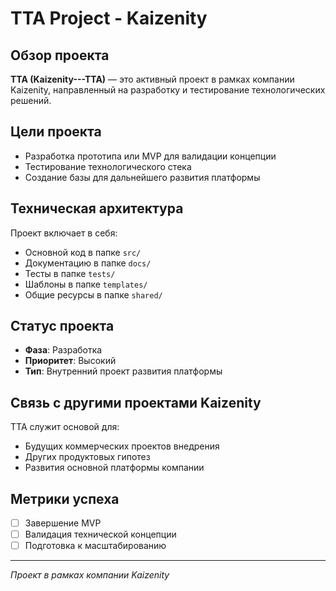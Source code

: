 # TTA Project - Kaizenity

## Обзор проекта

**TTA (Kaizenity---TTA)** — это активный проект в рамках компании Kaizenity, направленный на разработку и тестирование технологических решений.

## Цели проекта

- Разработка прототипа или MVP для валидации концепции
- Тестирование технологического стека
- Создание базы для дальнейшего развития платформы

## Техническая архитектура

Проект включает в себя:
- Основной код в папке `src/`
- Документацию в папке `docs/`
- Тесты в папке `tests/`
- Шаблоны в папке `templates/`
- Общие ресурсы в папке `shared/`

## Статус проекта

- **Фаза**: Разработка
- **Приоритет**: Высокий
- **Тип**: Внутренний проект развития платформы

## Связь с другими проектами Kaizenity

TTA служит основой для:
- Будущих коммерческих проектов внедрения
- Других продуктовых гипотез
- Развития основной платформы компании

## Метрики успеха

- [ ] Завершение MVP
- [ ] Валидация технической концепции
- [ ] Подготовка к масштабированию

---

*Проект в рамках компании Kaizenity*
